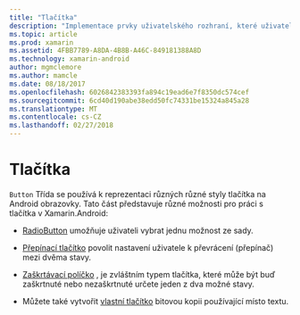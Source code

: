 ```yaml
---
title: "Tlačítka"
description: "Implementace prvky uživatelského rozhraní, které uživatel klepnutím k provedení akce"
ms.topic: article
ms.prod: xamarin
ms.assetid: 4FBB7789-A8DA-4B8B-A46C-849181388A8D
ms.technology: xamarin-android
author: mgmclemore
ms.author: mamcle
ms.date: 08/18/2017
ms.openlocfilehash: 6026842383393fa894c19ead6e7f8350dc574cef
ms.sourcegitcommit: 6cd40d190abe38edd50fc74331be15324a845a28
ms.translationtype: MT
ms.contentlocale: cs-CZ
ms.lasthandoff: 02/27/2018
---
```

# <a name="buttons"></a>Tlačítka

`Button` Třída se používá k reprezentaci různých různé styly tlačítka na Android obrazovky. Tato část představuje různé možnosti pro práci s tlačítka v Xamarin.Android:

-   [RadioButton](~/android/user-interface/controls/buttons/radio-button.md) umožňuje uživateli vybrat jednu možnost ze sady.

-   [Přepínací tlačítko](~/android/user-interface/controls/buttons/toggle-button.md) povolit nastavení uživatele k převrácení (přepínač) mezi dvěma stavy.

-   [Zaškrtávací políčko](~/android/user-interface/controls/buttons/check-box.md) , je zvláštním typem tlačítka, které může být buď zaškrtnuté nebo nezaškrtnuté určete jeden z dva možné stavy.

-   Můžete také vytvořit [vlastní tlačítko](~/android/user-interface/controls/buttons/custom-button.md) bitovou kopii používající místo textu.

